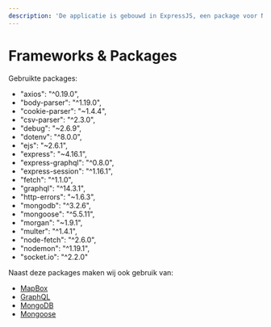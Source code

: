 ```yaml
---
description: 'De applicatie is gebouwd in ExpressJS, een package voor NodeJS.'
---
```


# Frameworks & Packages

Gebruikte packages:

*    "axios": "^0.19.0",
*    "body-parser": "^1.19.0",
*    "cookie-parser": "~1.4.4",
*    "csv-parser": "^2.3.0",
*    "debug": "~2.6.9",
*    "dotenv": "^8.0.0",
*    "ejs": "~2.6.1",
*    "express": "~4.16.1",
*    "express-graphql": "^0.8.0",
*    "express-session": "^1.16.1",
*    "fetch": "^1.1.0",
*    "graphql": "^14.3.1",
*    "http-errors": "~1.6.3",
*    "mongodb": "^3.2.6",
*    "mongoose": "^5.5.11",
*    "morgan": "~1.9.1",
*    "multer": "^1.4.1",
*    "node-fetch": "^2.6.0",
*    "nodemon": "^1.19.1",
*    "socket.io": "^2.2.0"

Naast deze packages maken wij ook gebruik van:

*    [MapBox](https://www.mapbox.com)
*    [GraphQL](https://graphql.org/)
*    [MongoDB](https://www.mongodb.com/)
*    [Mongoose](https://mongoosejs.com/)



